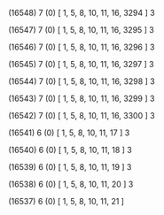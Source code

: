 (16548) 7 (0) [ 1, 5, 8, 10, 11, 16, 3294 ] 3 


(16547) 7 (0) [ 1, 5, 8, 10, 11, 16, 3295 ] 3 


(16546) 7 (0) [ 1, 5, 8, 10, 11, 16, 3296 ] 3 


(16545) 7 (0) [ 1, 5, 8, 10, 11, 16, 3297 ] 3 


(16544) 7 (0) [ 1, 5, 8, 10, 11, 16, 3298 ] 3 


(16543) 7 (0) [ 1, 5, 8, 10, 11, 16, 3299 ] 3 


(16542) 7 (0) [ 1, 5, 8, 10, 11, 16, 3300 ] 3 


(16541) 6 (0) [ 1, 5, 8, 10, 11, 17 ] 3 


(16540) 6 (0) [ 1, 5, 8, 10, 11, 18 ] 3 


(16539) 6 (0) [ 1, 5, 8, 10, 11, 19 ] 3 


(16538) 6 (0) [ 1, 5, 8, 10, 11, 20 ] 3 


(16537) 6 (0) [ 1, 5, 8, 10, 11, 21 ]  

